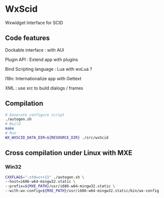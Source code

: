 
# WxScid

Wxwidget Interface for SCID

## Code features

Dockable interface : with AUI

Plugin API : Extend app with plugins

Bind Scripting language : Lua with wxLua ? 

I18n: Internationalize app with Gettext

XML : use xrc to build dialogs / frames

## Compilation

```bash
# Generate configure script
./autogen.sh
# Build
make
# Run
WX_WXSCID_DATA_DIR=${RESOURCE_DIR} ./src/wxScid
```

## Cross compilation under Linux with MXE

### Win32

```bash
CXXFLAGS="-std=c++11" ./autogen.sh \
--host=i686-w64-mingw32.static \
--prefix=${MXE_PATH}/usr/i686-w64-mingw32.static \
--with-wx-config=${MXE_PATH}/usr/i686-w64-mingw32.static/bin/wx-config
```

